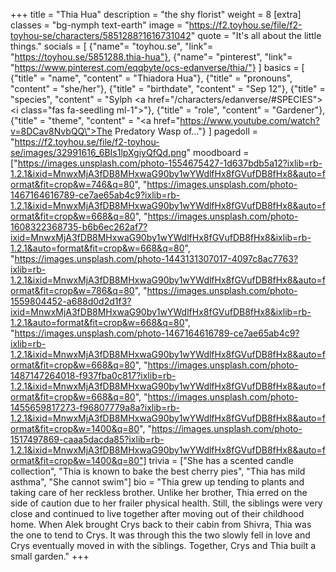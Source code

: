 +++
title = "Thia Hua"
description = "the shy florist"
weight = 8
[extra]
classes = "bg-nymph text-earth"
image = "https://f2.toyhou.se/file/f2-toyhou-se/characters/5851288?1616731042"
quote = "It's all about the little things."
socials = [
  {"name"= "toyhou.se", "link"= "https://toyhou.se/5851288.thia-hua"},
  {"name"= "pinterest", "link"= "https://www.pinterest.com/eqqbyte/ocs-edanverse/thia/"}
]
basics = [
  {"title" = "name", "content" = "Thiadora Hua"},
  {"title" = "pronouns", "content" = "she/her"},
  {"title" = "birthdate", "content" = "Sep 12"},
  {"title" = "species", "content" = "Sylph <a href=\"/characters/edanverse/#SPECIES\"><i class=\"fas fa-seedling ml-1\"></i></a>"},
  {"title" = "role", "content" = "Gardener"},
  {"title" = "theme", "content" = "<a href=\"https://www.youtube.com/watch?v=8DCav8NvbQQ\">The Predatory Wasp of...</a>"}
]
pagedoll = "https://f2.toyhou.se/file/f2-toyhou-se/images/32991616_6BIs1lpXgiyQfQd.png"
moodboard = ["https://images.unsplash.com/photo-1554675427-1d637bdb5a12?ixlib=rb-1.2.1&ixid=MnwxMjA3fDB8MHxwaG90by1wYWdlfHx8fGVufDB8fHx8&auto=format&fit=crop&w=746&q=80", "https://images.unsplash.com/photo-1467164616789-ce7ae65ab4c9?ixlib=rb-1.2.1&ixid=MnwxMjA3fDB8MHxwaG90by1wYWdlfHx8fGVufDB8fHx8&auto=format&fit=crop&w=668&q=80", "https://images.unsplash.com/photo-1608322368735-b6b6ec262af7?ixid=MnwxMjA3fDB8MHxwaG90by1wYWdlfHx8fGVufDB8fHx8&ixlib=rb-1.2.1&auto=format&fit=crop&w=668&q=80", "https://images.unsplash.com/photo-1443131307017-4097c8ac7763?ixlib=rb-1.2.1&ixid=MnwxMjA3fDB8MHxwaG90by1wYWdlfHx8fGVufDB8fHx8&auto=format&fit=crop&w=786&q=80", "https://images.unsplash.com/photo-1559804452-a688d0d2d1f3?ixid=MnwxMjA3fDB8MHxwaG90by1wYWdlfHx8fGVufDB8fHx8&ixlib=rb-1.2.1&auto=format&fit=crop&w=668&q=80", "https://images.unsplash.com/photo-1467164616789-ce7ae65ab4c9?ixlib=rb-1.2.1&ixid=MnwxMjA3fDB8MHxwaG90by1wYWdlfHx8fGVufDB8fHx8&auto=format&fit=crop&w=668&q=80", "https://images.unsplash.com/photo-1487147264018-f937fba0c817?ixlib=rb-1.2.1&ixid=MnwxMjA3fDB8MHxwaG90by1wYWdlfHx8fGVufDB8fHx8&auto=format&fit=crop&w=668&q=80", "https://images.unsplash.com/photo-1455659817273-f96807779a8a?ixlib=rb-1.2.1&ixid=MnwxMjA3fDB8MHxwaG90by1wYWdlfHx8fGVufDB8fHx8&auto=format&fit=crop&w=1400&q=80", "https://images.unsplash.com/photo-1517497869-caaa5dacda85?ixlib=rb-1.2.1&ixid=MnwxMjA3fDB8MHxwaG90by1wYWdlfHx8fGVufDB8fHx8&auto=format&fit=crop&w=1400&q=80"]
trivia = ["She has a scented candle collection", "Thia is known to bake the best cherry pies", "Thia has mild asthma", "She cannot swim"]
bio = "Thia grew up tending to plants and taking care of her reckless brother. Unlike her brother, Thia erred on the side of caution due to her frailer physical health. Still, the siblings were very close and continued to live together after moving out of their childhood home. When Alek brought Crys back to their cabin from Shivra, Thia was the one to tend to Crys. It was through this the two slowly fell in love and Crys eventually moved in with the siblings. Together, Crys and Thia built a small garden."
+++